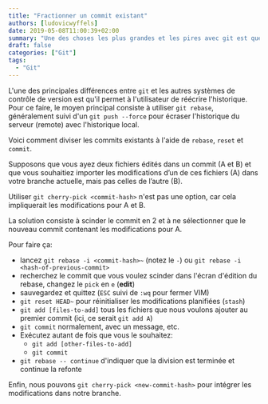 ```yaml
---
title: "Fractionner un commit existant"
authors: [ludovicwyffels]
date: 2019-05-08T11:00:39+02:00
summary: "Une des choses les plus grandes et les pires avec git est que vous pouvez réécrire l'histoire. Voici une façon sournoise d'abuser de cela, je ne peux pas penser à une raison légitime de le faire."
draft: false
categories: ["Git"]
tags:
  - "Git"
---
```


L'une des principales différences entre `git` et les autres systèmes de contrôle de version est qu'il permet à l'utilisateur de réécrire l'historique. Pour ce faire, le moyen principal consiste à utiliser `git rebase`, généralement suivi d'un `git push --force` pour écraser l'historique du serveur (remote) avec l'historique local.

Voici comment diviser les commits existants à l'aide de `rebase`, `reset` et `commit`.

Supposons que vous ayez deux fichiers édités dans un commit (A et B) et que vous souhaitiez importer les modifications d’un de ces fichiers (A) dans votre branche actuelle, mais pas celles de l’autre (B).

Utiliser `git cherry-pick <commit-hash>` n'est pas une option, car cela impliquerait les modifications pour A et B.

La solution consiste à scinder le commit en 2 et à ne sélectionner que le nouveau commit contenant les modifications pour A.

Pour faire ça:

- lancez `git rebase -i <commit-hash>~` (notez le `-`) ou `git rebase -i <hash-of-previous-commit>`
- recherchez le commit que vous voulez scinder dans l'écran d'édition du rebase, changez le `pick` en `e` (**edit**)
- sauvegardez et quittez (`ESC` suivi de `:wq` pour fermer VIM)
- `git reset HEAD~` pour réinitialiser les modifications planifiées (`stash`)
- `git add [files-to-add]` tous les fichiers que nous voulons ajouter au premier commit (ici, ce serait `git add A`)
- `git commit` normalement, avec un message, etc.
- Exécutez autant de fois que vous le souhaitez:
  - `git add [other-files-to-add]`
  - `git commit`
- `git rebase -- continue` d'indiquer que la division est terminée et continue la refonte

Enfin, nous pouvons `git cherry-pick <new-commit-hash>` pour intégrer les modifications dans notre branche.
